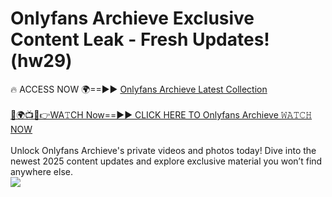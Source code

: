 # Onlyfans Archieve Exclusive Content Leak - Fresh Updates! (hw29)

🔥 ACCESS NOW 🌍==►► <a href="https://tinyurl.com/kvy9nzfs" rel="nofollow">Onlyfans Archieve Latest Collection</a>
<br><br>
[🔴🌍📺📱👉WA𝚃CH Now==►► CLICK HERE TO Onlyfans Archieve 𝚆𝙰𝚃𝙲𝙷 NOW](https://tinyurl.com/kvy9nzfs)
<br><br>
Unlock Onlyfans Archieve's private videos and photos today! Dive into the newest 2025 content updates and explore exclusive material you won’t find anywhere else.
<br>
<a href="https://tinyurl.com/kvy9nzfs" rel="nofollow" data-target="animated-image.originalLink"><img src="https://camo.githubusercontent.com/8a4f000d20f83aca3bf7ec5f350d767afa0574a8a352519fd8cfa583a6f93a33/68747470733a2f2f692e696d6775722e636f6d2f644a486b345a712e676966" data-canonical-src="https://i.imgur.com/dJHk4Zq.gif" style="max-width: 100%; display: inline-block;" data-target="animated-image.originalImage"></a>
<br>
